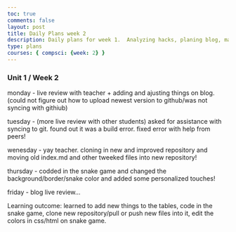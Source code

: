 ```yaml
---
toc: true
comments: false
layout: post
title: Daily Plans week 2
description: Daily plans for week 1.  Analyzing hacks, planing blog, making blog
type: plans
courses: { compsci: {week: 2} }
---
```

### Unit 1 / Week 2
monday - live review with teacher + adding and ajusting things on blog. (could not figure out how to upload newest version to github/was not syncing with githiub)

tuesday - (more live review with other students) asked for assistance with syncing to git.  found out it was a build error.  fixed error with help from peers!

wenesday - yay teacher.  cloning in new and improved repository and moving old index.md and other tweeked files into new repository!

thursday - codded in the snake game and changed the background/border/snake color and added some personalized touches!

friday - blog live review... 

Learning outcome: learned to add new things to the tables,  code in the snake game,  clone new repository/pull or push new files into it,  edit the colors in css/html on snake game.